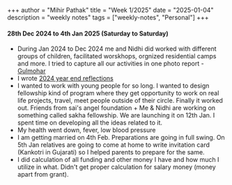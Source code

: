 +++
author = "Mihir Pathak"
title = "Week 1/2025"
date = "2025-01-04"
description = "weekly notes"
tags = ["weekly-notes", "Personal"]
+++

#### 28th Dec 2024 to 4th Jan 2025 (Saturday to Saturday)

- During Jan 2024 to Dec 2024 me and Nidhi did worked with different groups of children, facilitated worskhops, orgnized residential camps and more. I tried to capture all our activities in one photo report - [Gulmohar](https://www.canva.com/design/DAGaq8utmtg/O439oGkID5vYzoAcNmCFkQ/view?utm_content=DAGaq8utmtg&utm_campaign=designshare&utm_medium=link2&utm_source=uniquelinks&utlId=h2c229f4669#1)
- I wrote [2024 year end reflections](https://learningwala.in/blog/2024-reflections/)
- I wanted to work with young people for so long. I wanted to design fellowship kind of program where they get opportunity to work on real life projects, travel, meet people outside of their circle. Finally it worked out. Friends from sai's angel foundation + Me & Nidhi are working on something called sakha fellowship. We are launching it on 12th Jan. I spent time on developing all the ideas related to it.  
- My health went down, fever, low blood pressure 
- I am getting married on 4th Feb. Preparations are going in full swing. On 5th Jan relatives are going to come at home to write invitation card (Kankotri in Gujarati) so I helped parents to prepare for the same.
- I did calculation of all funding and other money I have and how much I utilize in what. 
	Didn't get proper calculation for salary money (money apart from grant). 
 

